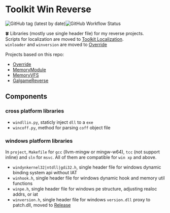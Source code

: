 # Toolkit Win Reverse

![GitHub tag (latest by date)](https://img.shields.io/github/v/tag/yurisizuku/toolkit-WinReverse?color=green&label=WinReverse)![GitHub Workflow Status](https://img.shields.io/github/actions/workflow/status/YuriSizuku/toolkit-WinReverse/build.yml?label=build)  

🍀 Libraries (mostly use single header file) for my reverse projects.  
Scripts for localization are moved to [Toolkit Localization](https://github.com/YuriSizuku/toolkit-Localization).  
`winloader` and `winversion` are moved to [Override](https://github.com/YuriSizuku/win-Override)

Projects based on this repo:  

- [Override](https://github.com/YuriSizuku/win-Override)  
- [MemoryModule](https://github.com/YuriSizuku/win-MemoryModule)  
- [MemoryVFS](https://github.com/YuriSizuku/win-MemoryVFS)
- [GalgameReverse](https://github.com/YuriSizuku/GalgameReverse)  

## Components

### cross platform libraries  

- `windllin.py`, staticly inject `dll` to a `exe`  
- `wincoff.py`, method for parsing `coff` object file  

### windows platform libraries

In `project`,  `Makefile` for `gcc` (llvm-mingw or mingw-w64), `tcc` (not support inline) and `sln` for `msvc`.  All of them are compatible for `win xp` and above.  

- `windynkernel32|ntdll|gdi32.h`, single header file for windows dynamic binding system api without IAT
- `winhook.h`,  single header file for windows dynamic hook and memory util functions
- `winpe.h`, single header file for windows pe structure, adjusting realoc addrs, or iat
- `winversion.h`, single header file for windows `version.dll` proxy to patch.dll, moved to [Release](https://github.com/YuriSizuku/toolkit-Override)
